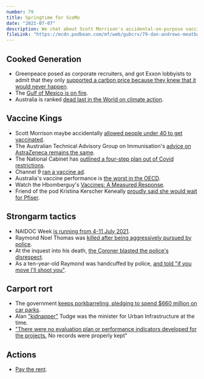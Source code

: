 ```yaml
---
number: 79
title: Springtime for ScoMo
date: "2021-07-07"
description: We chat about Scott Morrison's accidental-on-purpose vaccine rollout, the reckless and deadly actions of Victoria Police, and the $660 million thrown at car parks in Liberal seats.
fileLink: "https://mcdn.podbean.com/mf/web/gubcrx/79-dan-andrews-meatball-head-002.mp3"
---
```


## Cooked Generation

- Greenpeace posed as corporate recruiters, and got Exxon lobbyists to admit that they only [supported a carbon price because they knew that it would never happen](https://www.rollingstone.com/politics/politics-news/caught-on-camera-exxonmobil-lobbyist-touts-anti-climate-actions-1192057/).
- The [Gulf of Mexico is on fire](https://www.cbsnews.com/news/fire-ocean-gulf-of-mexico-burst-pipeline-eye-of-fire/).
- Australia is ranked [dead last in the World on climate action](https://reneweconomy.com.au/australia-ranked-dead-last-in-world-for-climate-action-in-latest-un-report/).

## Vaccine Kings

- Scott Morrison maybe accidentally [allowed people under 40 to get vaccinated](https://www.themonthly.com.au/today/rachel-withers/2021/29/2021/1624943030/slip-tongue).
- The Australian Technical Advisory Group on Immunisation's [advice on AstraZeneca remains the same](https://www.health.gov.au/news/atagi-update-following-weekly-covid-19-meeting-30-june-2021).
- The National Cabinet has [outlined a four-step plan out of Covid restrictions](https://www.theguardian.com/australia-news/2021/jul/02/australia-four-phase-plan-manage-covid-whas-is-pm-scott-morrison-point-step-stage-pathway-pandemic-exit).
- Channel 9 [ran a vaccine ad](https://www.heraldsun.com.au/news/nsw/channel-9-slammed-for-whitewashed-vaccine-ad/video/2363f7b8ecb345f4342b6ceb933424db).
- Australia's vaccine performance is [the worst in the OECD](https://www.bbc.com/news/world-australia-56825920).
- Watch the Hbomberguy's [Vaccines: A Measured Response](https://www.youtube.com/watch?v=8BIcAZxFfrc).
- Friend of the pod Kristina Kerscher Keneally [proudly said she would wait for Pfiser](https://twitter.com/KKeneally/status/1405663079128391680).

## Strongarm tactics

- NAIDOC Week [is running from 4-11 July 2021](https://www.naidoc.org.au/).
- Raymond Noel Thomas was [killed after being aggressively pursued by police](https://www.theguardian.com/australia-news/2019/oct/18/hes-come-to-grief-inquest-investigates-death-of-indigenous-man-following-police-chase).
- At the inquest into his death, [the Coroner blasted the police's disrespect](https://twitter.com/sallyrugg/status/1410071037790748677).
- As a ten-year-old Raymond was handcuffed by police, [and told "if you move I'll shoot you"](https://www.abc.net.au/news/2021-07-02/coronial-inquest-into-death-of-raymond-noel-thomas/100263312).

## Carport rort

- The government [keeps porkbarreling, pledging to spend $660 million on car parks](https://www.theguardian.com/australia-news/2021/jun/28/sports-rorts-on-steroids-scathing-report-finds-coalition-car-park-program-not-effective-or-merit-based).
- Alan ["kidnapper"](https://www.abc.net.au/news/2020-09-24/attorney-general-plays-down-judge-alan-tudge-criminal/12698784) Tudge was the minister for Urban Infrastructure at the time.
- ["There were no evaluation plan or performance indicators developed for the projects.](https://www.crikey.com.au/2021/06/30/a-big-and-blatant-rort-how-morrison-and-tudge-simply-picked-a-long-list-of-dud-car-park-projects/) No records were properly kept"

## Actions

- [Pay the rent](https://paytherent.net.au/).

